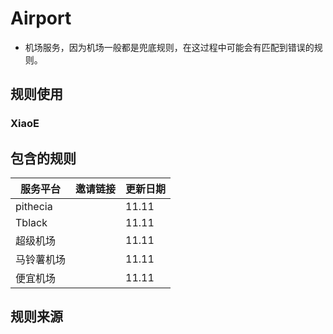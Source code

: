 # Airport
- 机场服务，因为机场一般都是兜底规则，在这过程中可能会有匹配到错误的规则。

## 规则使用
### XiaoE

## 包含的规则

| 服务平台 | 邀请链接 | 更新日期 |
|--|--|--|
| pithecia |  |11.11|
|Tblack||11.11|
|超级机场| |11.11|
|马铃薯机场| |11.11|
|便宜机场| |11.11|


## 规则来源
